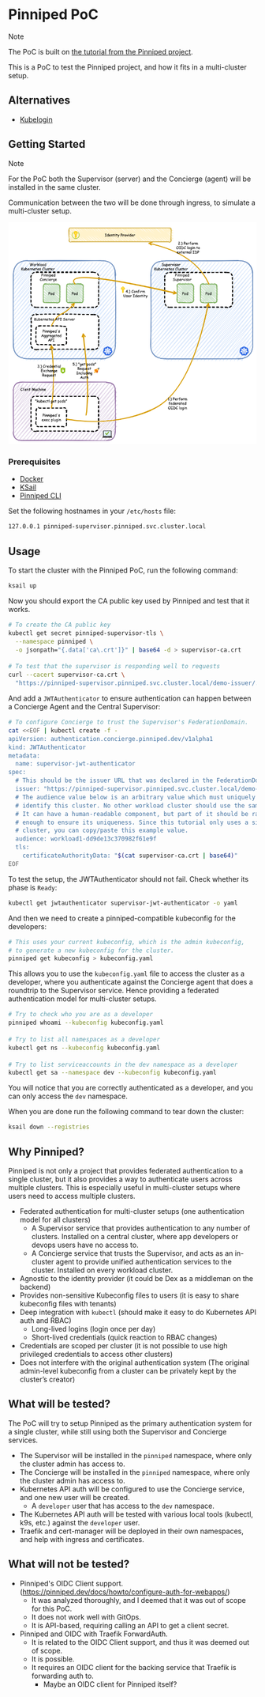 # Pinniped PoC

> [!NOTE]
> The PoC is built on [the tutorial from the Pinniped project](https://pinniped.dev/docs/tutorials/local-concierge-and-supervisor-demo/).

This is a PoC to test the Pinniped project, and how it fits in a multi-cluster setup.

## Alternatives

- [Kubelogin](https://github.com/int128/kubelogin)

## Getting Started

> [!NOTE]
> For the PoC both the Supervisor (server) and the Concierge (agent) will be installed in the same cluster.
>
> Communication between the two will be done through ingress, to simulate a multi-cluster setup.

![pinniped-architecture](pinniped-architecture.png)

### Prerequisites

- [Docker](https://www.docker.com/)
- [KSail](https://github.com/devantler/ksail)
- [Pinniped CLI](https://pinniped.dev/docs/howto/install-cli/)

Set the following hostnames in your `/etc/hosts` file:

```txt
127.0.0.1 pinniped-supervisor.pinniped.svc.cluster.local
```

## Usage

To start the cluster with the Pinniped PoC, run the following command:

```sh
ksail up
```

Now you should export the CA public key used by Pinniped and test that it works.

```sh
# To create the CA public key
kubectl get secret pinniped-supervisor-tls \
  --namespace pinniped \
  -o jsonpath="{.data['ca\.crt']}" | base64 -d > supervisor-ca.crt

# To test that the supervisor is responding well to requests
curl --cacert supervisor-ca.crt \
  "https://pinniped-supervisor.pinniped.svc.cluster.local/demo-issuer/.well-known/openid-configuration"
```

And add a `JWTAuthenticator` to ensure authentication can happen between a Concierge Agent and the Central Supervisor:

```sh
# To configure Concierge to trust the Supervisor's FederationDomain.
cat <<EOF | kubectl create -f -
apiVersion: authentication.concierge.pinniped.dev/v1alpha1
kind: JWTAuthenticator
metadata:
  name: supervisor-jwt-authenticator
spec:
  # This should be the issuer URL that was declared in the FederationDomain.
  issuer: "https://pinniped-supervisor.pinniped.svc.cluster.local/demo-issuer"
  # The audience value below is an arbitrary value which must uniquely
  # identify this cluster. No other workload cluster should use the same value.
  # It can have a human-readable component, but part of it should be random
  # enough to ensure its uniqueness. Since this tutorial only uses a single
  # cluster, you can copy/paste this example value.
  audience: workload1-dd9de13c370982f61e9f
  tls:
    certificateAuthorityData: "$(cat supervisor-ca.crt | base64)"
EOF
```

To test the setup, the JWTAuthenticator should not fail. Check whether its phase is `Ready`:

```sh
kubectl get jwtauthenticator supervisor-jwt-authenticator -o yaml
```

And then we need to create a pinniped-compatible kubeconfig for the developers:

```sh
# This uses your current kubeconfig, which is the admin kubeconfig,
# to generate a new kubeconfig for the cluster.
pinniped get kubeconfig > kubeconfig.yaml
```

This allows you to use the `kubeconfig.yaml` file to access the cluster as a developer, where you authenticate against the Concierge agent that does a roundtrip to the Supervisor service. Hence providing a federated authentication model for multi-cluster setups.

```sh
# Try to check who you are as a developer
pinniped whoami --kubeconfig kubeconfig.yaml

# Try to list all namespaces as a developer
kubectl get ns --kubeconfig kubeconfig.yaml

# Try to list serviceaccounts in the dev namespace as a developer
kubectl get sa --namespace dev --kubeconfig kubeconfig.yaml
```

You will notice that you are correctly authenticated as a developer, and you can only access the `dev` namespace.

When you are done run the following command to tear down the cluster:

```sh
ksail down --registries
```

## Why Pinniped?

Pinniped is not only a project that provides federated authentication to a single cluster, but it also provides a way to authenticate users across multiple clusters. This is especially useful in multi-cluster setups where users need to access multiple clusters.

- Federated authentication for multi-cluster setups (one authentication model for all clusters)
  - A Supervisor service that provides authentication to any number of clusters. Installed on a central cluster, where app developers or devops users have no access to.
  - A Concierge service that trusts the Supervisor, and acts as an in-cluster agent to provide unified authentication services to the cluster. Installed on every workload cluster.
- Agnostic to the identity provider (it could be Dex as a middleman on the backend)
- Provides non-sensitive Kubeconfig files to users (it is easy to share kubeconfig files with tenants)
- Deep integration with `kubectl` (should make it easy to do Kubernetes API auth and RBAC)
  - Long-lived logins (login once per day)
  - Short-lived credentials (quick reaction to RBAC changes)
- Credentials are scoped per cluster (it is not possible to use high privileged credentials to access other clusters)
- Does not interfere with the original authentication system (The original admin-level kubeconfig from a cluster can be privately kept by the cluster’s creator)

## What will be tested?

The PoC will try to setup Pinniped as the primary authentication system for a single cluster, while still using both the Supervisor and Concierge services.

- The Supervisor will be installed in the `pinniped` namespace, where only the cluster admin has access to.
- The Concierge will be installed in the `pinniped` namespace, where only the cluster admin has access to.
- Kubernetes API auth will be configured to use the Concierge service, and one new user will be created.
  - A `developer` user that has access to the `dev` namespace.
- The Kubernetes API auth will be tested with various local tools (kubectl, k9s, etc.) against the `developer` user.
- Traefik and cert-manager will be deployed in their own namespaces, and help with ingress and certificates.

## What will not be tested?

- Pinniped's OIDC Client support. (<https://pinniped.dev/docs/howto/configure-auth-for-webapps/>)
  - It was analyzed thoroughly, and I deemed that it was out of scope for this PoC.
  - It does not work well with GitOps.
  - It is API-based, requiring calling an API to get a client secret.
- Pinniped and OIDC with Traefik ForwardAuth.
  - It is related to the OIDC Client support, and thus it was deemed out of scope.
  - It is possible.
  - It requires an OIDC client for the backing service that Traefik is forwarding auth to.
    - Maybe an OIDC client for Pinniped itself?
